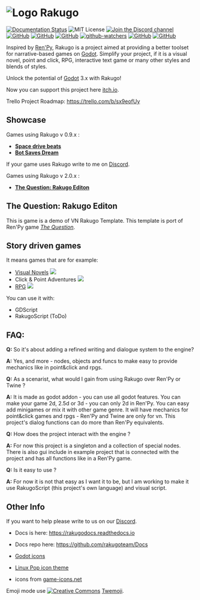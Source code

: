 # ![Logo](graphics/window_icon.png) Rakugo

[![Documentation Status](https://readthedocs.org/projects/rakugodocs/badge/?version=latest)](https://rakugodocs.readthedocs.io/en/latest/?badge=latest)
![MIT License](https://img.shields.io/static/v1.svg?label=📜%20License&message=MIT&color=informational)
[![Join the Discord channel](https://img.shields.io/static/v1.svg?label=Join%20our%20Discord%20channel&message=🎆&color=7289DA&logo=discord&logoColor=white&labelColor=2C2F33)](https://discord.gg/K9gvjdg)
[![GitHub](https://img.shields.io/github/contributors/rakugoteam/Rakugo.svg)](https://github.com/rakugoteam/Rakugo)
[![GitHub](https://img.shields.io/github/stars/rakugoteam/Rakugo.svg)](https://github.com/rakugoteam/Rakugo)
[![GitHub](https://img.shields.io/github/forks/rakugoteam/Rakugo.svg)](https://github.com/rakugoteam/Rakugo/network)
[![github-watchers](https://img.shields.io/github/watchers/rakugoteam/Rakugo?label=Watch&style=social&logo=github)](https://github.com/rakugoteam/Rakugo)
[![GitHub](https://img.shields.io/github/issues/rakugoteam/Rakugo.svg)](https://github.com/rakugoteam/Rakugo/issues)
[![GitHub](https://img.shields.io/github/issues-closed/rakugoteam/Rakugo.svg)](https://github.com/rakugoteam/Rakugo/issues)

Inspired by [Ren'Py](https://www.renpy.org), Rakugo is a project aimed at providing a better toolset for narrative-based games on [Godot](https://godotengine.org). Simplify your project, if it is a visual novel, point and click, RPG, interactive text game or many other styles and blends of styles.

Unlock the potential of [Godot](https://godotengine.org) 3.x with Rakugo!

Now you can support this project here [itch.io](https://rakugoteam.github.io/donations/).

Trello Project Roadmap: <https://trello.com/b/sx9eofUy>

<!-- You can download 2.0 for Godot 3.1 [here](https://github.com/rakugoteam/Rakugo/releases). -->

## Showcase

Games using Rakugo v 0.9.x :

- [**Space drive beats**](https://plopsis.itch.io/space-drive-beats)
- [**Bot Saves Dream**](https://plopsis.itch.io/curator-bot)

If your game uses Rakugo write to me on [Discord](https://discord.gg/K9gvjdg).

Games using Rakugo v 2.0.x :

- [**The Question: Rakugo Editon**](https://github.com/rakugoteam/Rakugo/tree/the-question)

## The Question: Rakugo Editon

This is game is a demo of VN Rakugo Template.
This template is port of Ren'Py game [_The Question_](https://games.renpy.org/game/question).

## Story driven games

It means games that are for example:

- [Visual Novels](https://github.com/rakugoteam/Rakugo/tree/the-question) ![](https://img.shields.io/badge/VN-100%25-brightgreen.svg)
- Click & Point Adventures ![](https://img.shields.io/badge/Adv-25%25-yellowgreen.svg)
- [RPG](https://github.com/rakugoteam/rakugo-open-rpg) ![](https://img.shields.io/badge/RPG-55%25-green.svg)

You can use it with:

- GDScript
- RakugoScript (ToDo)

## FAQ:

**Q:** So it's about adding a refined writing and dialogue system to the engine? </p>
**A:** Yes, and more - nodes, objects and funcs to make easy to provide mechanics like in point&click and rpgs.

**Q:** As a scenarist, what would I gain from using Rakugo over Ren'Py or Twine ? </p>
**A:** It is made as godot addon - you can use all godot features.
You can make your game 2d, 2.5d or 3d - you can only 2d in Ren'Py.
You can easy add minigames or mix it with other game genre.
It will have mechanics for point&click games and rpgs - Ren'Py and Twine are only for vn.
This project's dialog functions can do more than Ren'Py equivalents.

**Q:** How does the project interact with the engine ? </p>
**A:** For now this project is a singleton and a collection of special nodes. There is also gui include in example project that is connected with the project and has all functions like in a Ren'Py game.

**Q:** Is it easy to use ?</p>
**A:** For now it is not that easy as I want it to be, but I am working to make it use RakugoScript (this project's own language) and visual script.

## Other Info

If you want to help please write to us on our [Discord](https://discord.gg/K9gvjdg).

- Docs is here: https://rakugodocs.readthedocs.io
- Docs repo here: https://github.com/rakugoteam/Docs

- [Godot icons](https://github.com/godotengine/godot-design/tree/master/engine/icons/optimized)
- [Linux Pop icon theme](https://github.com/pop-os/icon-theme)
- icons from [game-icons.net](https://game-icons.net)

Emoji mode use [![Creative Commons](https://img.shields.io/badge/license-CC0%201.0-orange.svg)](http://creativecommons.org/publicdomain/zero/1.0/) [Twemoji](https://twemoji.twitter.com/).

<!-- just to push commit -->
